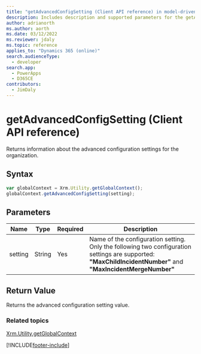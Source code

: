 ```yaml
---
title: "getAdvancedConfigSetting (Client API reference) in model-driven apps| MicrosoftDocs"
description: Includes description and supported parameters for the getAdvancedConfigSettings method.
author: adrianorth
ms.author: aorth
ms.date: 03/12/2022
ms.reviewer: jdaly
ms.topic: reference
applies_to: "Dynamics 365 (online)"
search.audienceType: 
  - developer
search.app: 
  - PowerApps
  - D365CE
contributors:
  - JimDaly
---
```

# getAdvancedConfigSetting (Client API reference)



Returns information about the advanced configuration settings for the organization. 

## Syntax

```JavaScript
var globalContext = Xrm.Utility.getGlobalContext();
globalContext.getAdvancedConfigSetting(setting);
```

## Parameters

|Name |Type |Required |Description |
|---|---|---|---|
|setting |String |Yes |Name of the configuration setting. <br/>Only the following two configuration settings are supported: **"MaxChildIncidentNumber"** and **"MaxIncidentMergeNumber"** |

## Return Value

Returns the advanced configuration setting value.

### Related topics

[Xrm.Utility.getGlobalContext](../getGlobalContext.md)





[!INCLUDE[footer-include](../../../../../../includes/footer-banner.md)]